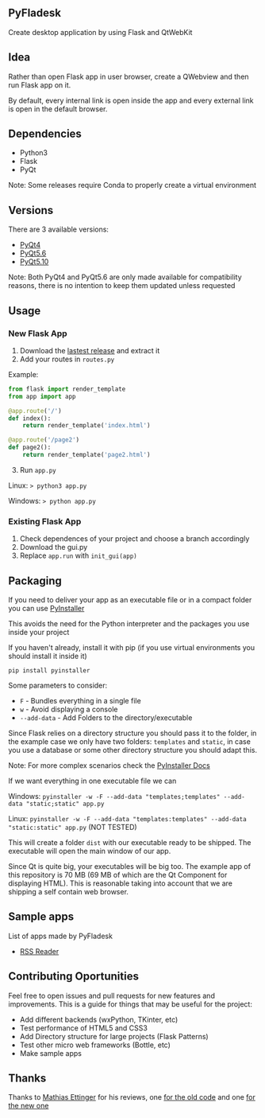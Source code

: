 ## PyFladesk
Create desktop application by using Flask and QtWebKit 

## Idea

Rather than open Flask app in user browser, create a QWebview and then run Flask app on it.

By default, every internal link is open inside the app and every external link is open in the default browser.

## Dependencies

- Python3
- Flask
- PyQt

Note: Some releases require Conda to properly create a virtual environment

## Versions

There are 3 available versions:

- [PyQt4](https://github.com/smoqadam/PyFladesk/releases/tag/0.1)
- [PyQt5.6](https://github.com/smoqadam/PyFladesk/releases/tag/0.2)
- [PyQt5.10](https://github.com/smoqadam/PyFladesk/releases/tag/1.0)

Note: Both PyQt4 and PyQt5.6 are only made available for compatibility reasons, there is no intention to keep them updated unless requested

## Usage

### New Flask App

1. Download the [lastest release](https://github.com/smoqadam/PyFladesk/releases) and extract it
2. Add your routes in `routes.py`

Example:

```python
from flask import render_template
from app import app

@app.route('/')
def index():
    return render_template('index.html')

@app.route('/page2')
def page2():
    return render_template('page2.html')
```

3. Run `app.py`

Linux:
`> python3 app.py`

Windows:
`> python app.py`

### Existing Flask App

1. Check dependences of your project and choose a branch accordingly
2. Download the gui.py 
3. Replace `app.run` with `init_gui(app)`

## Packaging

If you need to deliver your app as an executable file or in a compact folder you can use [PyInstaller](http://www.pyinstaller.org/)

This avoids the need for the Python interpreter and the packages you use inside your project

If you haven't already, install it with pip (if you use virtual environments you should install it inside it)

`pip install pyinstaller`

Some parameters to consider:

- `F` - Bundles everything in a single file
- `w` - Avoid displaying a console
- `--add-data` - Add Folders to the directory/executable

Since Flask relies on a directory structure you should pass it to the folder, in the example case we only have two folders: `templates` and `static`, in case you use a database or some other directory structure you should adapt this.

Note: For more complex scenarios check the [PyInstaller Docs](https://pythonhosted.org/PyInstaller/usage.html)

If we want everything in one executable file we can

Windows: `pyinstaller -w -F --add-data "templates;templates" --add-data "static;static" app.py`

Linux: `pyinstaller -w -F --add-data "templates:templates" --add-data "static:static" app.py` (NOT TESTED)

This will create a folder `dist` with our executable ready to be shipped. The executable will open the main window of our app.

Since Qt is quite big, your executables will be big too. The example app of this repository is 70 MB (69 MB of which are the Qt Component for displaying HTML). This is reasonable taking into account that we are shipping a self contain web browser.

## Sample apps
List of apps made by PyFladesk
 
 - [RSS Reader](https://github.com/smoqadam/PyFladesk-rss-reader)


## Contributing Oportunities

Feel free to open issues and pull requests for new features and improvements. This is a guide for things that may be useful for the project:

- Add different backends (wxPython, TKinter, etc)
- Test performance of HTML5 and CSS3
- Add Directory structure for large projects (Flask Patterns)
- Test other micro web frameworks (Bottle, etc)
- Make sample apps

## Thanks
Thanks to [Mathias Ettinger](http://codereview.stackexchange.com/users/84718/mathias-ettinger) for his reviews, one [for the old code](https://codereview.stackexchange.com/a/114307/161364) and one [for the new one](https://codereview.stackexchange.com/a/188124/161364)
